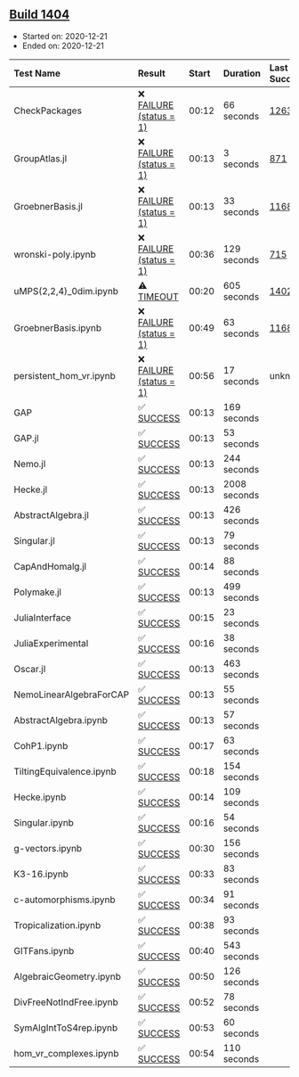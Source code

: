 ## [Build 1404](https://oscarci.mathematik.uni-kl.de/job/oscar-stable/1404/)

* Started on: 2020-12-21
* Ended on: 2020-12-21

| Test Name    | Result | Start | Duration | Last Success | First Failure |
|:-------------|:-------|:------|:---------|:-------------|:--------------|
| CheckPackages | ❌ [FAILURE (status = 1)](https://oscarci.mathematik.uni-kl.de/job/oscar-stable/1404/artifact/logs/build-1404/CheckPackages.log) | 00:12 | 66 seconds | [1263](https://oscarci.mathematik.uni-kl.de/job/oscar-stable/1263/) | [1264](https://oscarci.mathematik.uni-kl.de/job/oscar-stable/1264/) |
| GroupAtlas.jl | ❌ [FAILURE (status = 1)](https://oscarci.mathematik.uni-kl.de/job/oscar-stable/1404/artifact/logs/build-1404/GroupAtlas.jl.log) | 00:13 | 3 seconds | [871](https://oscarci.mathematik.uni-kl.de/job/oscar-stable/871/) | [872](https://oscarci.mathematik.uni-kl.de/job/oscar-stable/872/) |
| GroebnerBasis.jl | ❌ [FAILURE (status = 1)](https://oscarci.mathematik.uni-kl.de/job/oscar-stable/1404/artifact/logs/build-1404/GroebnerBasis.jl.log) | 00:13 | 33 seconds | [1168](https://oscarci.mathematik.uni-kl.de/job/oscar-stable/1168/) | [1169](https://oscarci.mathematik.uni-kl.de/job/oscar-stable/1169/) |
| wronski-poly.ipynb | ❌ [FAILURE (status = 1)](https://oscarci.mathematik.uni-kl.de/job/oscar-stable/1404/artifact/logs/build-1404/wronski-poly.ipynb.log) | 00:36 | 129 seconds | [715](https://oscarci.mathematik.uni-kl.de/job/oscar-stable/715/) | [716](https://oscarci.mathematik.uni-kl.de/job/oscar-stable/716/) |
| uMPS(2,2,4)_0dim.ipynb | ⚠ [TIMEOUT](https://oscarci.mathematik.uni-kl.de/job/oscar-stable/1404/artifact/logs/build-1404/uMPS-2-2-4-_0dim.ipynb.log) | 00:20 | 605 seconds | [1402](https://oscarci.mathematik.uni-kl.de/job/oscar-stable/1402/) | [1403](https://oscarci.mathematik.uni-kl.de/job/oscar-stable/1403/) |
| GroebnerBasis.ipynb | ❌ [FAILURE (status = 1)](https://oscarci.mathematik.uni-kl.de/job/oscar-stable/1404/artifact/logs/build-1404/GroebnerBasis.ipynb.log) | 00:49 | 63 seconds | [1168](https://oscarci.mathematik.uni-kl.de/job/oscar-stable/1168/) | [1169](https://oscarci.mathematik.uni-kl.de/job/oscar-stable/1169/) |
| persistent_hom_vr.ipynb | ❌ [FAILURE (status = 1)](https://oscarci.mathematik.uni-kl.de/job/oscar-stable/1404/artifact/logs/build-1404/persistent_hom_vr.ipynb.log) | 00:56 | 17 seconds | unknown | unknown |
| GAP | ✅ [SUCCESS](https://oscarci.mathematik.uni-kl.de/job/oscar-stable/1404/artifact/logs/build-1404/GAP.log) | 00:13 | 169 seconds |  |  |
| GAP.jl | ✅ [SUCCESS](https://oscarci.mathematik.uni-kl.de/job/oscar-stable/1404/artifact/logs/build-1404/GAP.jl.log) | 00:13 | 53 seconds |  |  |
| Nemo.jl | ✅ [SUCCESS](https://oscarci.mathematik.uni-kl.de/job/oscar-stable/1404/artifact/logs/build-1404/Nemo.jl.log) | 00:13 | 244 seconds |  |  |
| Hecke.jl | ✅ [SUCCESS](https://oscarci.mathematik.uni-kl.de/job/oscar-stable/1404/artifact/logs/build-1404/Hecke.jl.log) | 00:13 | 2008 seconds |  |  |
| AbstractAlgebra.jl | ✅ [SUCCESS](https://oscarci.mathematik.uni-kl.de/job/oscar-stable/1404/artifact/logs/build-1404/AbstractAlgebra.jl.log) | 00:13 | 426 seconds |  |  |
| Singular.jl | ✅ [SUCCESS](https://oscarci.mathematik.uni-kl.de/job/oscar-stable/1404/artifact/logs/build-1404/Singular.jl.log) | 00:13 | 79 seconds |  |  |
| CapAndHomalg.jl | ✅ [SUCCESS](https://oscarci.mathematik.uni-kl.de/job/oscar-stable/1404/artifact/logs/build-1404/CapAndHomalg.jl.log) | 00:14 | 88 seconds |  |  |
| Polymake.jl | ✅ [SUCCESS](https://oscarci.mathematik.uni-kl.de/job/oscar-stable/1404/artifact/logs/build-1404/Polymake.jl.log) | 00:13 | 499 seconds |  |  |
| JuliaInterface | ✅ [SUCCESS](https://oscarci.mathematik.uni-kl.de/job/oscar-stable/1404/artifact/logs/build-1404/JuliaInterface.log) | 00:15 | 23 seconds |  |  |
| JuliaExperimental | ✅ [SUCCESS](https://oscarci.mathematik.uni-kl.de/job/oscar-stable/1404/artifact/logs/build-1404/JuliaExperimental.log) | 00:16 | 38 seconds |  |  |
| Oscar.jl | ✅ [SUCCESS](https://oscarci.mathematik.uni-kl.de/job/oscar-stable/1404/artifact/logs/build-1404/Oscar.jl.log) | 00:13 | 463 seconds |  |  |
| NemoLinearAlgebraForCAP | ✅ [SUCCESS](https://oscarci.mathematik.uni-kl.de/job/oscar-stable/1404/artifact/logs/build-1404/NemoLinearAlgebraForCAP.log) | 00:13 | 55 seconds |  |  |
| AbstractAlgebra.ipynb | ✅ [SUCCESS](https://oscarci.mathematik.uni-kl.de/job/oscar-stable/1404/artifact/logs/build-1404/AbstractAlgebra.ipynb.log) | 00:13 | 57 seconds |  |  |
| CohP1.ipynb | ✅ [SUCCESS](https://oscarci.mathematik.uni-kl.de/job/oscar-stable/1404/artifact/logs/build-1404/CohP1.ipynb.log) | 00:17 | 63 seconds |  |  |
| TiltingEquivalence.ipynb | ✅ [SUCCESS](https://oscarci.mathematik.uni-kl.de/job/oscar-stable/1404/artifact/logs/build-1404/TiltingEquivalence.ipynb.log) | 00:18 | 154 seconds |  |  |
| Hecke.ipynb | ✅ [SUCCESS](https://oscarci.mathematik.uni-kl.de/job/oscar-stable/1404/artifact/logs/build-1404/Hecke.ipynb.log) | 00:14 | 109 seconds |  |  |
| Singular.ipynb | ✅ [SUCCESS](https://oscarci.mathematik.uni-kl.de/job/oscar-stable/1404/artifact/logs/build-1404/Singular.ipynb.log) | 00:16 | 54 seconds |  |  |
| g-vectors.ipynb | ✅ [SUCCESS](https://oscarci.mathematik.uni-kl.de/job/oscar-stable/1404/artifact/logs/build-1404/g-vectors.ipynb.log) | 00:30 | 156 seconds |  |  |
| K3-16.ipynb | ✅ [SUCCESS](https://oscarci.mathematik.uni-kl.de/job/oscar-stable/1404/artifact/logs/build-1404/K3-16.ipynb.log) | 00:33 | 83 seconds |  |  |
| c-automorphisms.ipynb | ✅ [SUCCESS](https://oscarci.mathematik.uni-kl.de/job/oscar-stable/1404/artifact/logs/build-1404/c-automorphisms.ipynb.log) | 00:34 | 91 seconds |  |  |
| Tropicalization.ipynb | ✅ [SUCCESS](https://oscarci.mathematik.uni-kl.de/job/oscar-stable/1404/artifact/logs/build-1404/Tropicalization.ipynb.log) | 00:38 | 93 seconds |  |  |
| GITFans.ipynb | ✅ [SUCCESS](https://oscarci.mathematik.uni-kl.de/job/oscar-stable/1404/artifact/logs/build-1404/GITFans.ipynb.log) | 00:40 | 543 seconds |  |  |
| AlgebraicGeometry.ipynb | ✅ [SUCCESS](https://oscarci.mathematik.uni-kl.de/job/oscar-stable/1404/artifact/logs/build-1404/AlgebraicGeometry.ipynb.log) | 00:50 | 126 seconds |  |  |
| DivFreeNotIndFree.ipynb | ✅ [SUCCESS](https://oscarci.mathematik.uni-kl.de/job/oscar-stable/1404/artifact/logs/build-1404/DivFreeNotIndFree.ipynb.log) | 00:52 | 78 seconds |  |  |
| SymAlgIntToS4rep.ipynb | ✅ [SUCCESS](https://oscarci.mathematik.uni-kl.de/job/oscar-stable/1404/artifact/logs/build-1404/SymAlgIntToS4rep.ipynb.log) | 00:53 | 60 seconds |  |  |
| hom_vr_complexes.ipynb | ✅ [SUCCESS](https://oscarci.mathematik.uni-kl.de/job/oscar-stable/1404/artifact/logs/build-1404/hom_vr_complexes.ipynb.log) | 00:54 | 110 seconds |  |  |
